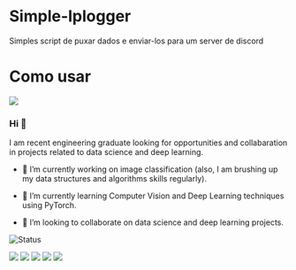 # Simple-Iplogger

Simples script de puxar dados e enviar-los para um server de discord

# Como usar

<img src="https://github.com/pr2tik1/pr2tik1/blob/master/IMAGE-NAME">

### Hi 👋

I am recent engineering graduate looking for opportunities and collabaration in projects related to data science and deep learning.

- 🔭 I’m currently working on image classification (also, I am brushing up my data structures and algorithms skills regularly).

- 🌱 I’m currently learning Computer Vision and Deep Learning techniques using PyTorch.

- 🤝 I’m looking to collaborate on data science and deep learning projects. 

![Status](https://github-readme-stats.vercel.app/api?username=System32t)

[<img src="https://img.shields.io/badge/twitter-%231DA1F2.svg?&style=for-the-badge&logo=twitter&logoColor=white" />](https://twitter.com/USERNAME) [<img src="https://img.shields.io/badge/medium-%2312100E.svg?&style=for-the-badge&logo=medium&logoColor=white" />](https://medium.com/USERNAME)  [<img src="https://img.shields.io/badge/linkedin-%230077B5.svg?&style=for-the-badge&logo=linkedin&logoColor=white" />](https://www.linkedin.com/in/USERNAME/) [<img src = "https://img.shields.io/badge/instagram-%23E4405F.svg?&style=for-the-badge&logo=instagram&logoColor=white">](https://www.instagram.com/USERNAME/) [<img src = "https://img.shields.io/badge/facebook-%231877F2.svg?&style=for-the-badge&logo=facebook&logoColor=white">](https://www.facebook.com/USERNAME)
